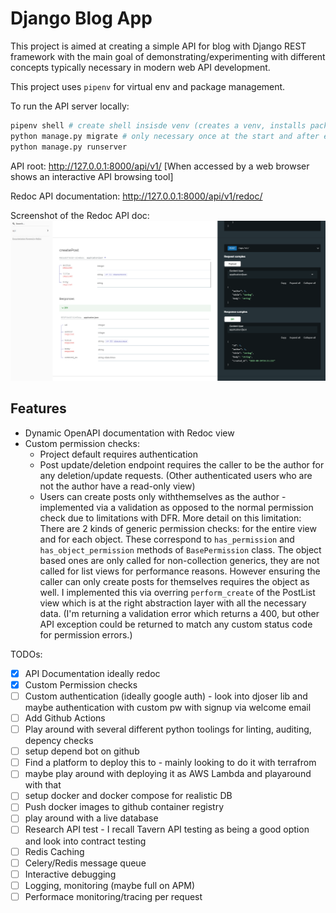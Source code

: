 # Django Blog App

This project is aimed at creating a simple API for blog with Django REST
framework with the main goal of demonstrating/experimenting with different
concepts typically necessary in modern web API development.

This project uses `pipenv` for virtual env and package management.

To run the API server locally:
```sh
pipenv shell # create shell insisde venv (creates a venv, installs packages if needed)
python manage.py migrate # only necessary once at the start and after every model change
python manage.py runserver
```

API root: http://127.0.0.1:8000/api/v1/ [When accessed by a web browser shows an
interactive API browsing tool]

Redoc API documentation: http://127.0.0.1:8000/api/v1/redoc/

Screenshot of the Redoc API doc:
![Redoc](./redoc.PNG)

## Features

- Dynamic OpenAPI documentation with Redoc view
- Custom permission checks:
    - Project default requires authentication
    - Post update/deletion endpoint requires the caller to be the author for any
    deletion/update requests. (Other authenticated users who are not the author
    have a read-only view)
    - Users can create posts only withthemselves as the author - implemented via
    a validation as opposed to the normal permission check due to limitations
    with DFR. More detail on this limitation: There are 2 kinds of generic
    permission checks: for the entire view and for each object. These correspond
    to `has_permission` and `has_object_permission` methods of `BasePermission` class.
    The object based ones are only called for non-collection generics, they are not called for list views for performance reasons.
    However ensuring the caller can only create posts for themselves requires
    the object as well. I implemented this via overring `perform_create` of the
    PostList view which is at the right abstraction layer with all the necessary
    data. (I'm returning a validation error which returns a 400, but other API
    exception could be returned to match any custom status code for permission
    errors.)

TODOs:
 - [x] API Documentation ideally redoc
 - [x] Custom Permission checks
 - [ ] Custom authentication (ideally google auth) - look into djoser lib and maybe authentication with custom pw with signup via welcome email
 - [ ] Add Github Actions
 - [ ] Play around with several different python toolings for linting, auditing, depency checks
 - [ ] setup depend bot on github
 - [ ] Find a platform to deploy this to - mainly looking to do it with terrafrom
 - [ ] maybe play around with deploying it as AWS Lambda and playaround with that
 - [ ] setup docker and docker compose for realistic DB
 - [ ] Push docker images to github container registry
 - [ ] play around with a live database
 - [ ] Research API test - I recall Tavern API testing as being a good option and  look into contract testing
 - [ ] Redis Caching
 - [ ] Celery/Redis message queue
 - [ ] Interactive debugging
 - [ ] Logging, monitoring (maybe full on APM)
 - [ ] Performace monitoring/tracing per request
